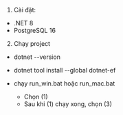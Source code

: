 1. Cài đặt:

- .NET 8
- PostgreSQL 16

2. Chạy project

- dotnet --version

- dotnet tool install --global dotnet-ef

- chạy run_win.bat hoặc run_mac.bat

  - Chọn (1)
  - Sau khi (1) chạy xong, chọn (3)
